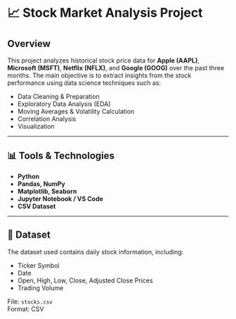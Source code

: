 # 📈 Stock Market Analysis Project

## Overview

This project analyzes historical stock price data for **Apple (AAPL)**, **Microsoft (MSFT)**, **Netflix (NFLX)**, and **Google (GOOG)** over the past three months. The main objective is to extract insights from the stock performance using data science techniques such as:

- Data Cleaning & Preparation
- Exploratory Data Analysis (EDA)
- Moving Averages & Volatility Calculation
- Correlation Analysis
- Visualization

---

## 📊 Tools & Technologies

- **Python**
- **Pandas, NumPy**
- **Matplotlib, Seaborn**
- **Jupyter Notebook / VS Code**
- **CSV Dataset**

---

## 📁 Dataset

The dataset used contains daily stock information, including:
- Ticker Symbol
- Date
- Open, High, Low, Close, Adjusted Close Prices
- Trading Volume

File: `stocks.csv`  
Format: CSV
